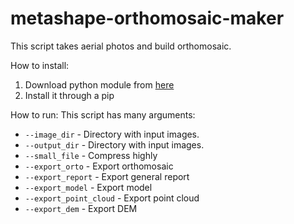 # metashape-orthomosaic-maker

This script takes aerial photos and build orthomosaic.

How to install:
1. Download python module from [here](https://www.agisoft.com/downloads/installer/)
2. Install it through a pip

How to run:
This script has many arguments:
   - `--image_dir` - Directory with input images. 
   - `--output_dir` - Directory with input images.
   - `--small_file` - Compress highly
   - `--export_orto` - Export orthomosaic
   - `--export_report` - Export general report
   - `--export_model` - Export model
   - `--export_point_cloud` - Export point cloud
   - `--export_dem` - Export DEM
